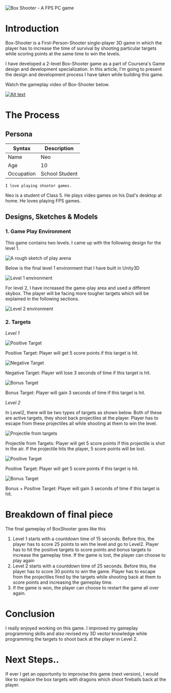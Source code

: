 ![](/BoxShooter/Assets/Images/1.JPG "Box Shooter - A FPS PC game")

# Introduction

Box-Shooter is a First-Person-Shooter single-player 3D game in which the player has to increase the time of survival by shooting particular targets while scoring points at the same time to win the levels.

I have developed a 2-level Box-Shooter game as a part of Coursera's Game design and development specialization. In this article, I'm going to present the design and development process I have taken while building this game.

Watch the gameplay video of Box-Shooter below.

[![Alt text](https://img.youtube.com/vi/lTbncuqbiI0/0.jpg)](https://youtu.be/lTbncuqbiI0)

# The Process

## Persona

|Syntax |Description|
|-------|-----------|
|Name |Neo      |
|Age |10      |
|Occupation |School Student      |
      
    I love playing shooter games.
    
Neo is a student of Class 5. He plays video games on his Dad's desktop at home. He loves playing FPS games.

## Designs, Sketches & Models

### 1. Game Play Environment

This game contains two levels. I came up with the following design for the level 1. 

![](/BoxShooter/Assets/Images/2.JPG "A rough sketch of play arena")

Below is the final level 1 environment that I have built in Unity3D

![](/BoxShooter/Assets/Images/3.JPG "Level 1 environment")

For level 2, I have increased the game-play area and used a  different skybox. The player will be facing more tougher targets which will be explained in the following sections. 

![](/BoxShooter/Assets/Images/3.JPG "Level 2 environment")

### 2. Targets

*Level 1*

![](/BoxShooter/Assets/Images/4.JPG "Positive Target")

Positive Target: Player will get 5 score points if this target is hit.

![](/BoxShooter/Assets/Images/5.JPG "Negative Target")

Negative Target: Player will lose 3 seconds of time if this target is hit.

![](/BoxShooter/Assets/Images/6.JPG "Bonus Target")

Bonus Target: Player will gain 3 seconds of time if this target is hit.

*Level 2*

In Level2, there will be two types of targets as shown below. Both of these are active targets, they shoot back projectiles at the player. Player has to escape from these projectiles all while shooting at them to win the level. 

![](/BoxShooter/Assets/Images/7.JPG "Projectile from targets")

Projectile from Targets: Player will get 5 score points if this projectile is shot in the air. If the projectile hits the player, 5 score points will be lost. 


![](/BoxShooter/Assets/Images/4.JPG "Positive Target")

Positive Target: Player will get 5 score points if this target is hit.


![](/BoxShooter/Assets/Images/6.JPG "Bonus Target")

Bonus + Positive Target: Player will gain 3 seconds of time if this target is hit.

# Breakdown of final piece

The final gameplay of BoxShooter goes like this
1. Level 1 starts with a countdown time of 15 seconds. Before this, the player has to score 25 points to win the level and go to Level2. Player has to hit the positive targets to score points and bonus targets to increase the gameplay time. If the game is lost, the player can choose to play again
2. Level 2 starts with a countdown time of 25 seconds. Before this, the player has to score 30 points to win the game. Player has to escape from the projectiles fired by the targets while shooting back at them to score points and increasing the gameplay time. 
3. If the game is won, the player can choose to restart the game all over again.

# Conclusion

I really enjoyed working on this game. I improved my gameplay programming skills and also revised my 3D vector knowledge while programming the targets to shoot back at the player in Level 2. 

# Next Steps..

If ever I get an opportunity to improvise this game (next version), I would like to replace the box targets with dragons which shoot fireballs back at the player. 
